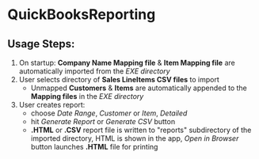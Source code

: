 # QuickBooksReporting

## Usage Steps:
1. On startup: **Company Name Mapping file** & **Item Mapping file** are automatically imported from the *EXE directory*
2. User selects directory of **Sales LineItems CSV files** to import
    - Unmapped **Customers** & **Items** are automatically appended to the **Mapping files** in the *EXE directory*
4. User creates report:
    - choose *Date Range*, *Customer* or *Item*, *Detailed*
    - hit *Generate Report* or *Generate CSV* button
    - **.HTML** or **.CSV** report file is written to "reports" subdirectory of the imported directory, HTML is shown in the app, *Open in Browser* button launches **.HTML** file for printing
